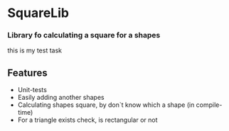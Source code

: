 # SquareLib
### Library fo calculating a square for a shapes
this is my test task

## Features

- Unit-tests
- Easily adding another shapes
- Calculating shapes square, by don`t know which a shape (in compile-time)
- For a triangle exists check, is rectangular or not